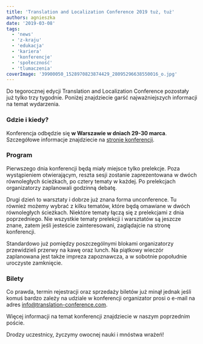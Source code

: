 ```yaml
---
title: 'Translation and Localization Conference 2019 tuż, tuż'
authors: agnieszka
date: '2019-03-08'
tags:
  - 'news'
  - 'z-kraju'
  - 'edukacja'
  - 'kariera'
  - 'konferencje'
  - 'społeczność'
  - 'tlumaczenia'
coverImage: '39900050_1528970823874429_28095296638550016_o.jpg'
---
```


Do tegorocznej edycji Translation and Localization Conference pozostały już
tylko trzy tygodnie. Poniżej znajdziecie garść najważniejszych informacji na
temat wydarzenia.

<!--truncate-->

### Gdzie i kiedy?

Konferencja odbędzie się **w Warszawie w dniach 29-30 marca**. Szczegółowe
informacje znajdziecie na
[stronie konferencji](https://www.translation-conference.com/).

### Program

Pierwszego dnia konferencji będą miały miejsce tylko prelekcje. Poza
wystąpieniem otwierającym, reszta sesji zostanie zaprezentowana w dwóch
równoległych ścieżkach, po cztery tematy w każdej. Po prelekcjach organizatorzy
zaplanowali godzinną debatę.

Drugi dzień to warsztaty i dobrze już znana forma unconference. Tu również
możemy wybrać z kilku tematów, które będą omawiane w dwóch równoległych
ścieżkach. Niektóre tematy łączą się z prelekcjami z dnia poprzedniego. Nie
wszystkie tematy prelekcji i warsztatów są jeszcze znane, zatem jeśli jesteście
zainteresowani, zaglądajcie na stronę konferencji.

Standardowo już pomiędzy poszczególnymi blokami organizatorzy przewidzieli
przerwy na kawę oraz lunch. Na piątkowy wieczór zaplanowana jest także impreza
zapoznawcza, a w sobotnie popołudnie uroczyste zamknięcie.

### Bilety

Co prawda, termin rejestracji oraz sprzedaży biletów już minął jednak jeśli
komuś bardzo zależy na udziale w konferencji organizator prosi o e-mail na adres
[info@translation-conference.com](mailto:info@translation-conference.com).

Więcej informacji na temat konferencji znajdziecie w naszym poprzednim poście.

Drodzy uczestnicy, życzymy owocnej nauki i mnóstwa wrażeń!

